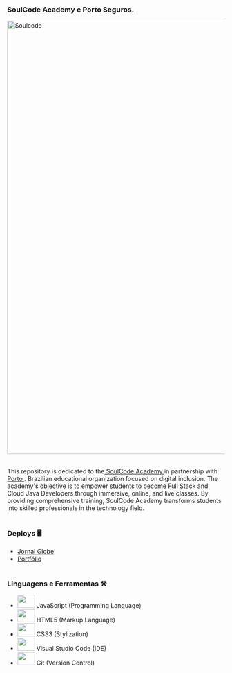 <link rel="stylesheet" href="https://cdn.jsdelivr.net/gh/devicons/devicon@v2.15.1/devicon.min.css">

<h3>SoulCode Academy e Porto Seguros.</h3>

<img width="1000px" src="https://i.imgur.com/H80get6.jpg" title="Soulcode"/>
<br>
<br>
<p>This repository is dedicated to the<a href="https://soulcode.com/" target="_blank"> SoulCode Academy </a>in partnership with<a href="https://www.portoseguro.com.br/" target="_blank"> Porto </a>. Brazilian educational organization focused on digital inclusion. The academy's objective is to empower students to become Full Stack and Cloud Java Developers through immersive, online, and live classes. By providing comprehensive training, SoulCode Academy transforms students into skilled professionals in the technology field.</p>

#

### **Deploys** 🖥️

-   [Jornal Globe](https://domlucaz.github.io/Exercises_of_SoulCode/JornalGlobe/index.html)
-   [Portfólio](https://domlucaz.github.io/Exercises_of_SoulCode/Portfolio/index.html)

#

### **Linguagens e Ferramentas** ⚒️

-   <img src="https://cdn.jsdelivr.net/gh/devicons/devicon/icons/javascript/javascript-original.svg" height="30" width="40"/> JavaScript (Programming Language)
-   <img src="https://cdn.jsdelivr.net/gh/devicons/devicon/icons/html5/html5-original.svg" height="30" width="40"/> HTML5 (Markup Language)
-   <img src="https://cdn.jsdelivr.net/gh/devicons/devicon/icons/css3/css3-original.svg" height="30" width="40"/> CSS3 (Stylization)
-   <img src="https://cdn.jsdelivr.net/gh/devicons/devicon/icons/vscode/vscode-original.svg" height="30" width="40"/> Visual Studio Code (IDE)
-   <img src="https://cdn.jsdelivr.net/gh/devicons/devicon/icons/git/git-original.svg" height="30" width="40"/> Git (Version Control)
